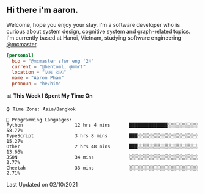<h2><b>Hi there i'm aaron. </b></h2>

Welcome, hope you enjoy your stay. I'm a software developer who is curious about system design, cognitive system and graph-related topics. I'm currently based at Hanoi, Vietnam, studying software engineering [@mcmaster](https://www.mcmaster.ca/).

```toml
[personal]
  bio = "@mcmaster sfwr eng '24"
  current = "@bentoml, @mmrt"
  location = "🇻🇳 🇨🇦"
  name = "Aaron Pham"
  pronoun = "he/him"
```
<!--<img src="https://github-readme-stats.vercel.app/api?username=aarnphm&show_icons=true&count_private=true&theme=dark" height="170"/>-->
<!--<img src="https://github-readme-stats.vercel.app/api/top-langs/?username=aarnphm&layout=compact&hide=css&theme=dark" height="170" />-->

<!--START_SECTION:waka-->
📊 **This Week I Spent My Time On** 

```text
⌚︎ Time Zone: Asia/Bangkok

💬 Programming Languages: 
Python                   12 hrs 4 mins       ██████████████░░░░░░░░░░░   58.77% 
TypeScript               3 hrs 8 mins        ███░░░░░░░░░░░░░░░░░░░░░░   15.27% 
Other                    2 hrs 48 mins       ███░░░░░░░░░░░░░░░░░░░░░░   13.66% 
JSON                     34 mins             ░░░░░░░░░░░░░░░░░░░░░░░░░   2.77% 
Cheetah                  33 mins             ░░░░░░░░░░░░░░░░░░░░░░░░░   2.71%

```


 Last Updated on 02/10/2021
<!--END_SECTION:waka-->
